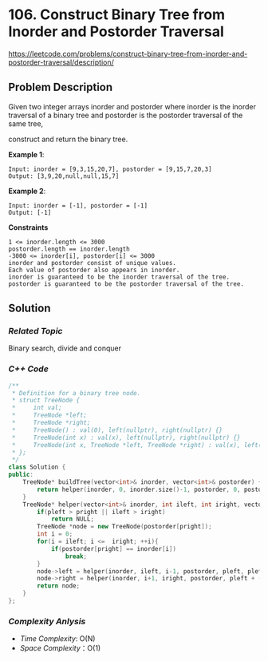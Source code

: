 # 106. Construct Binary Tree from Inorder and Postorder Traversal
https://leetcode.com/problems/construct-binary-tree-from-inorder-and-postorder-traversal/description/

## Problem Description

Given two integer arrays inorder and postorder where inorder is the inorder traversal of a binary tree and postorder is the postorder traversal of the same tree, 

construct and return the binary tree.


**Example 1**:
```
Input: inorder = [9,3,15,20,7], postorder = [9,15,7,20,3]
Output: [3,9,20,null,null,15,7]
```
**Example 2**:
```
Input: inorder = [-1], postorder = [-1]
Output: [-1]
```

**Constraints**
```
1 <= inorder.length <= 3000
postorder.length == inorder.length
-3000 <= inorder[i], postorder[i] <= 3000
inorder and postorder consist of unique values.
Each value of postorder also appears in inorder.
inorder is guaranteed to be the inorder traversal of the tree.
postorder is guaranteed to be the postorder traversal of the tree.
```

## Solution

### _Related Topic_
   Binary search, divide and conquer

### _C++ Code_
```cpp
/**
 * Definition for a binary tree node.
 * struct TreeNode {
 *     int val;
 *     TreeNode *left;
 *     TreeNode *right;
 *     TreeNode() : val(0), left(nullptr), right(nullptr) {}
 *     TreeNode(int x) : val(x), left(nullptr), right(nullptr) {}
 *     TreeNode(int x, TreeNode *left, TreeNode *right) : val(x), left(left), right(right) {}
 * };
 */
class Solution {
public:
    TreeNode* buildTree(vector<int>& inorder, vector<int>& postorder) {
        return helper(inorder, 0, inorder.size()-1, postorder, 0, postorder.size()-1);
    }
    TreeNode* helper(vector<int>& inorder, int ileft, int iright, vector<int>& postorder, int pleft, int pright){
        if(pleft > pright || ileft > iright)
            return NULL;
        TreeNode *node = new TreeNode(postorder[pright]);
        int i = 0;
        for(i = ileft; i <=  iright; ++i){
            if(postorder[pright] == inorder[i])
                break;
        }
        node->left = helper(inorder, ileft, i-1, postorder, pleft, pleft+(i-1-ileft));
        node->right = helper(inorder, i+1, iright, postorder, pleft + (i-ileft), pright-1);
        return node;
    }
};
```

### _Complexity Anlysis_
- _Time Complexity_: O(N)
- _Space Complexity_：O(1)
